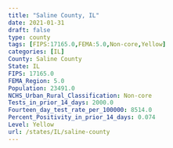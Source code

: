 ```yaml
---
title: "Saline County, IL"
date: 2021-01-31
draft: false
type: county
tags: [FIPS:17165.0,FEMA:5.0,Non-core,Yellow]
categories: [IL]
County: Saline County
State: IL
FIPS: 17165.0
FEMA_Region: 5.0
Population: 23491.0
NCHS_Urban_Rural_Classification: Non-core
Tests_in_prior_14_days: 2000.0
Fourteen_day_test_rate_per_100000: 8514.0
Percent_Positivity_in_prior_14_days: 0.074
Level: Yellow
url: /states/IL/saline-county
---
```



